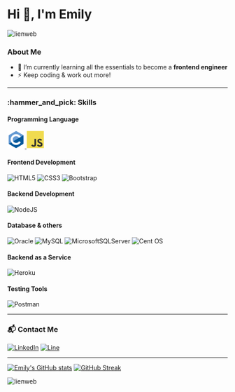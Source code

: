 <!-- basic info -->
<h1 align="left">Hi 👋, I'm Emily</h1>
<span align="left"> <img src="https://komarev.com/ghpvc/?username=lienweb&label=Profile%20views&color=0e75b6&style=flat" alt="lienweb" /> </span>

<h3 align="left">About Me</h3>

- 🌱  I’m currently learning all the essentials to become a **frontend engineer**
- ⚡   Keep coding & work out more!

---
<h3 align="left"> :hammer_and_pick: Skills</h3>
<p align="left">

#### Programming Language
<a href="https://www.cprogramming.com/" target="_blank" rel="noreferrer"> <img src="https://raw.githubusercontent.com/devicons/devicon/master/icons/c/c-original.svg" alt="c" width="40" height="40"/> </a>
<a href="https://developer.mozilla.org/en-US/docs/Web/JavaScript" target="_blank" rel="noreferrer"> <img src="https://raw.githubusercontent.com/devicons/devicon/master/icons/javascript/javascript-original.svg" alt="javascript" width="40" height="40"/> </a>

#### Frontend Development
![HTML5](https://img.shields.io/badge/html5-%23E34F26.svg?style=for-the-badge&logo=html5&logoColor=white)
![CSS3](https://img.shields.io/badge/css3-%231572B6.svg?style=for-the-badge&logo=css3&logoColor=white)
![Bootstrap](https://img.shields.io/badge/bootstrap-%23563D7C.svg?style=for-the-badge&logo=bootstrap&logoColor=white)

#### Backend Development
![NodeJS](https://img.shields.io/badge/node.js-6DA55F?style=for-the-badge&logo=node.js&logoColor=white)

#### Database & others
![Oracle](https://img.shields.io/badge/Oracle-F80000?style=for-the-badge&logo=oracle&logoColor=white)
![MySQL](https://img.shields.io/badge/mysql-%2300f.svg?style=for-the-badge&logo=mysql&logoColor=white)
![MicrosoftSQLServer](https://img.shields.io/badge/Microsoft%20SQL%20Sever-CC2927?style=for-the-badge&logo=microsoft%20sql%20server&logoColor=white)
![Cent OS](https://img.shields.io/badge/cent%20os-002260?style=for-the-badge&logo=centos&logoColor=F0F0F0)

#### Backend as a Service
![Heroku](https://img.shields.io/badge/heroku-%23430098.svg?style=for-the-badge&logo=heroku&logoColor=white)

#### Testing Tools
![Postman](https://img.shields.io/badge/Postman-FF6C37?style=for-the-badge&logo=postman&logoColor=white)

---
### :mailbox_with_mail: Contact Me
[![LinkedIn](https://img.shields.io/badge/linkedin-%230077B5.svg?style=for-the-badge&logo=linkedin&logoColor=white)](#)
[![Line](https://img.shields.io/badge/Line-00C300?style=for-the-badge&logo=line&logoColor=white)](#)

---
<!-- readme stats -->
[![Emily's GitHub stats](https://github-readme-stats.vercel.app/api?username=lienweb&show_icons=true&theme=shades-of-purple&hide=contribs,prs)](https://github.com/lienweb)
[![GitHub Streak](https://github-readme-streak-stats.herokuapp.com?user=lienweb&theme=shades-of-purple&date_format=%5BY.%5Dn.j)](https://git.io/streak-stats)
<p><img align="left" src="https://github-readme-stats.vercel.app/api/top-langs?username=lienweb&show_icons=true&locale=en&layout=compact&theme=shades-of-purple" alt="lienweb" /></p>

<!-- notes -->
<!-- ### Hi there I'm Emily 👋 -->

<!--
**lienweb/lienweb** is a ✨ _special_ ✨ repository because its `README.md` (this file) appears on your GitHub profile.

Here are some ideas to get you started:

- 🔭 I’m currently working on ...
- 🌱 I’m currently learning ...
- 👯 I’m looking to collaborate on ...
- 🤔 I’m looking for help with ...
- 💬 Ask me about ...
- 📫 How to reach me: ...
- 😄 Pronouns: ...
- ⚡ Fun fact: ...
-->

<!-- <h3 align="left">Connect with me:</h3>
<p align="left">
<a href="https://medium.com/lien1" target="blank"><img align="center" src="https://raw.githubusercontent.com/rahuldkjain/github-profile-readme-generator/master/src/images/icons/Social/medium.svg" alt="lien1" height="30" width="40" /></a>
</p> -->

<!-- <a href="https://reactjs.org/" target="_blank" rel="noreferrer"> <img src="https://raw.githubusercontent.com/devicons/devicon/master/icons/react/react-original-wordmark.svg" alt="react" width="40" height="40"/> </a> <a href="https://vuejs.org/" target="_blank" rel="noreferrer"> <img src="https://raw.githubusercontent.com/devicons/devicon/master/icons/vuejs/vuejs-original-wordmark.svg" alt="vuejs" width="40" height="40"/> </a>  
<a href="https://heroku.com" target="_blank" rel="noreferrer"> <img src="https://www.vectorlogo.zone/logos/heroku/heroku-icon.svg" alt="heroku" width="40" height="40"/> </a>
</p>

<a href="https://www.oracle.com/" target="_blank" rel="noreferrer"> <img src="https://raw.githubusercontent.com/devicons/devicon/master/icons/oracle/oracle-original.svg" alt="oracle" width="40" height="40"/> </a>
<a href="https://www.mysql.com/" target="_blank" rel="noreferrer"> <img src="https://raw.githubusercontent.com/devicons/devicon/master/icons/mysql/mysql-original-wordmark.svg" alt="mysql" width="40" height="40"/> </a>
<a href="https://www.microsoft.com/en-us/sql-server" target="_blank" rel="noreferrer"> <img src="https://www.svgrepo.com/show/303229/microsoft-sql-server-logo.svg" alt="mssql" width="40" height="40"/> </a>
<a href="https://www.linux.org/" target="_blank" rel="noreferrer"> <img src="https://raw.githubusercontent.com/devicons/devicon/master/icons/linux/linux-original.svg" alt="linux" width="40" height="40"/> </a>

<a href="https://www.w3.org/html/" target="_blank" rel="noreferrer"> <img src="https://raw.githubusercontent.com/devicons/devicon/master/icons/html5/html5-original-wordmark.svg" alt="html5" width="40" height="40"/> </a>
<a href="https://www.w3schools.com/css/" target="_blank" rel="noreferrer"> <img src="https://raw.githubusercontent.com/devicons/devicon/master/icons/css3/css3-original-wordmark.svg" alt="css3" width="40" height="40"/> </a>
<a href="https://getbootstrap.com" target="_blank" rel="noreferrer"> <img src="https://raw.githubusercontent.com/devicons/devicon/master/icons/bootstrap/bootstrap-plain-wordmark.svg" alt="bootstrap" width="40" height="40"/> </a>

<a href="https://nodejs.org" target="_blank" rel="noreferrer"> <img src="https://raw.githubusercontent.com/devicons/devicon/master/icons/nodejs/nodejs-original-wordmark.svg" alt="nodejs" width="40" height="40"/> </a>
-->

<!-- [![Top Langs](https://github-readme-stats.vercel.app/api/top-langs/?username=lienweb&layout=compact)](https://github.com/lienweb/github-readme-stats) -->

